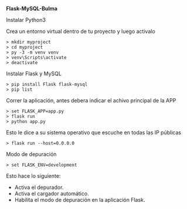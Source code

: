__Flask-MySQL-Bulma__

Instalar Python3

Crea un entorno virtual dentro de tu proyecto y luego activalo

    > mkdir myproject
    > cd myproject
    > py -3 -m venv venv
    > venv\Scripts\activate
    > deactivate

Instalar Flask y MySQL

    > pip install Flask flask-mysql
    > pip list

Correr la aplicación, antes debera indicar el achivo principal de la APP

    > set FLASK_APP=app.py
    > flask run
    > python app.py

Esto le dice a su sistema operativo que escuche en todas las IP públicas

    > flask run --host=0.0.0.0

Modo de depuración

    > set FLASK_ENV=development

Esto hace lo siguiente:
- Activa el depurador.
- Activa el cargador automático.
- Habilita el modo de depuración en la aplicación Flask.